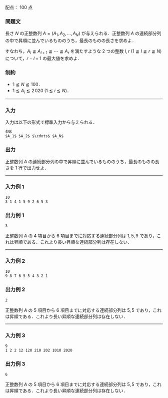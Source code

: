 配点： $100$ 点

### 問題文

長さ $N$ の正整数列 $A = (A_1, A_2, \ldots, A_N)$ が与えられる．正整数列 $A$ の連続部分列の中で昇順に並んでいるもののうち，最長のものの長さを求めよ．

すなわち，$A_l \leqq A_{l + 1} \leqq \cdots \leqq A_r$ を満たすような $2$ つの整数 $l, r$ ($1 \leqq l \leqq r \leqq N$) について，$r - l + 1$ の最大値を求めよ．

### 制約

- $1 \leqq N \leqq 100$．
- $1 \leqq A_i \leqq 2\,020$ ($1 \leqq i \leqq N$)．

---

### 入力

入力は以下の形式で標準入力から与えられる．

~~~
$N$
$A_1$ $A_2$ $\cdots$ $A_N$
~~~

### 出力

正整数列 $A$ の連続部分列の中で昇順に並んでいるもののうち，最長のものの長さを $1$ 行で出力せよ．

---

### 入力例 1

~~~
10
3 1 4 1 5 9 2 6 5 3
~~~

### 出力例 1

~~~
3
~~~

正整数列 $A$ の $4$ 項目から $6$ 項目までに対応する連続部分列は $1, 5, 9$ であり，これは昇順である．これより長い昇順な連続部分列は存在しない．

---

### 入力例 2

~~~
10
9 8 7 6 5 5 4 3 2 1
~~~

### 出力例 2

~~~
2
~~~

正整数列 $A$ の $5$ 項目から $6$ 項目までに対応する連続部分列は $5, 5$ であり，これは昇順である．これより長い昇順な連続部分列は存在しない．

---

### 入力例 3

~~~
9
1 2 2 12 120 210 202 1010 2020
~~~

### 出力例 3

~~~
6
~~~

正整数列 $A$ の $5$ 項目から $6$ 項目までに対応する連続部分列は $5, 5$ であり，これは昇順である．これより長い昇順な連続部分列は存在しない．
